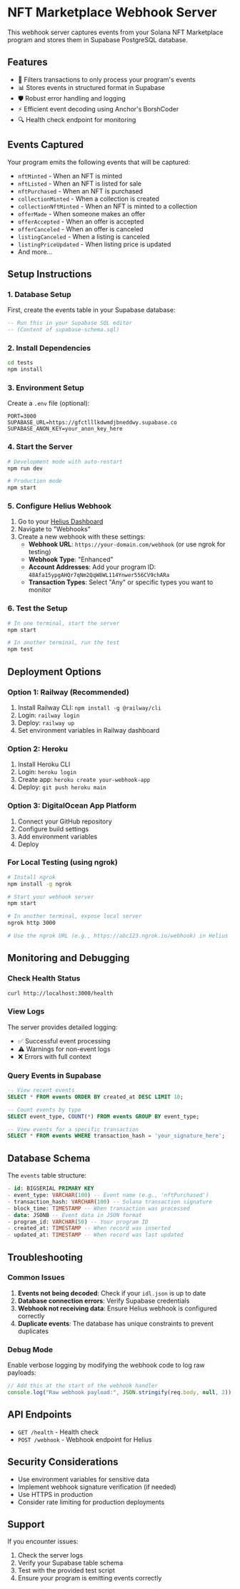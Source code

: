 # NFT Marketplace Webhook Server

This webhook server captures events from your Solana NFT Marketplace program and stores them in Supabase PostgreSQL database.

## Features

- 🎯 Filters transactions to only process your program's events
- 📊 Stores events in structured format in Supabase
- 🛡️ Robust error handling and logging
- ⚡ Efficient event decoding using Anchor's BorshCoder
- 🔍 Health check endpoint for monitoring

## Events Captured

Your program emits the following events that will be captured:

- `nftMinted` - When an NFT is minted
- `nftListed` - When an NFT is listed for sale
- `nftPurchased` - When an NFT is purchased
- `collectionMinted` - When a collection is created
- `collectionNftMinted` - When an NFT is minted to a collection
- `offerMade` - When someone makes an offer
- `offerAccepted` - When an offer is accepted
- `offerCanceled` - When an offer is canceled
- `listingCanceled` - When a listing is canceled
- `listingPriceUpdated` - When listing price is updated
- And more...

## Setup Instructions

### 1. Database Setup

First, create the events table in your Supabase database:

```sql
-- Run this in your Supabase SQL editor
-- (Content of supabase-schema.sql)
```

### 2. Install Dependencies

```bash
cd tests
npm install
```

### 3. Environment Setup

Create a `.env` file (optional):

```env
PORT=3000
SUPABASE_URL=https://gfctlllkdwmdjbneddwy.supabase.co
SUPABASE_ANON_KEY=your_anon_key_here
```

### 4. Start the Server

```bash
# Development mode with auto-restart
npm run dev

# Production mode
npm start
```

### 5. Configure Helius Webhook

1. Go to your [Helius Dashboard](https://dashboard.helius.xyz/)
2. Navigate to "Webhooks"
3. Create a new webhook with these settings:
   - **Webhook URL**: `https://your-domain.com/webhook` (or use ngrok for testing)
   - **Webhook Type**: "Enhanced"
   - **Account Addresses**: Add your program ID: `48Afa15ypgAHQr7qNm2QqW8WL114Ynwer556CV9chARa`
   - **Transaction Types**: Select "Any" or specific types you want to monitor

### 6. Test the Setup

```bash
# In one terminal, start the server
npm start

# In another terminal, run the test
npm test
```

## Deployment Options

### Option 1: Railway (Recommended)

1. Install Railway CLI: `npm install -g @railway/cli`
2. Login: `railway login`
3. Deploy: `railway up`
4. Set environment variables in Railway dashboard

### Option 2: Heroku

1. Install Heroku CLI
2. Login: `heroku login`
3. Create app: `heroku create your-webhook-app`
4. Deploy: `git push heroku main`

### Option 3: DigitalOcean App Platform

1. Connect your GitHub repository
2. Configure build settings
3. Add environment variables
4. Deploy

### For Local Testing (using ngrok)

```bash
# Install ngrok
npm install -g ngrok

# Start your webhook server
npm start

# In another terminal, expose local server
ngrok http 3000

# Use the ngrok URL (e.g., https://abc123.ngrok.io/webhook) in Helius
```

## Monitoring and Debugging

### Check Health Status

```bash
curl http://localhost:3000/health
```

### View Logs

The server provides detailed logging:

- ✅ Successful event processing
- ⚠️ Warnings for non-event logs
- ❌ Errors with full context

### Query Events in Supabase

```sql
-- View recent events
SELECT * FROM events ORDER BY created_at DESC LIMIT 10;

-- Count events by type
SELECT event_type, COUNT(*) FROM events GROUP BY event_type;

-- View events for a specific transaction
SELECT * FROM events WHERE transaction_hash = 'your_signature_here';
```

## Database Schema

The `events` table structure:

```sql
- id: BIGSERIAL PRIMARY KEY
- event_type: VARCHAR(100) -- Event name (e.g., 'nftPurchased')
- transaction_hash: VARCHAR(100) -- Solana transaction signature
- block_time: TIMESTAMP -- When transaction was processed
- data: JSONB -- Event data in JSON format
- program_id: VARCHAR(50) -- Your program ID
- created_at: TIMESTAMP -- When record was inserted
- updated_at: TIMESTAMP -- When record was last updated
```

## Troubleshooting

### Common Issues

1. **Events not being decoded**: Check if your `idl.json` is up to date
2. **Database connection errors**: Verify Supabase credentials
3. **Webhook not receiving data**: Ensure Helius webhook is configured correctly
4. **Duplicate events**: The database has unique constraints to prevent duplicates

### Debug Mode

Enable verbose logging by modifying the webhook code to log raw payloads:

```javascript
// Add this at the start of the webhook handler
console.log("Raw webhook payload:", JSON.stringify(req.body, null, 2));
```

## API Endpoints

- `GET /health` - Health check
- `POST /webhook` - Webhook endpoint for Helius

## Security Considerations

- Use environment variables for sensitive data
- Implement webhook signature verification (if needed)
- Use HTTPS in production
- Consider rate limiting for production deployments

## Support

If you encounter issues:

1. Check the server logs
2. Verify your Supabase table schema
3. Test with the provided test script
4. Ensure your program is emitting events correctly
